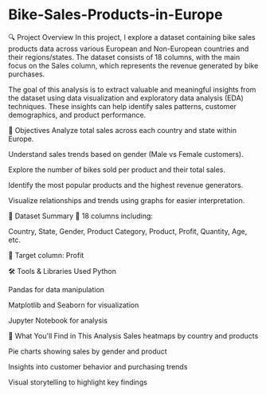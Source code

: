 # Bike-Sales-Products-in-Europe
🔍 Project Overview
In this project, I explore a dataset containing bike sales products data across various European and Non-European countries and their regions/states. The dataset consists of 18 columns, with the main focus on the Sales column, which represents the revenue generated by bike purchases.

The goal of this analysis is to extract valuable and meaningful insights from the dataset using data visualization and exploratory data analysis (EDA) techniques. These insights can help identify sales patterns, customer demographics, and product performance.

🧠 Objectives
Analyze total sales across each country and state within Europe.

Understand sales trends based on gender (Male vs Female customers).

Explore the number of bikes sold per product and their total sales.

Identify the most popular products and the highest revenue generators.

Visualize relationships and trends using graphs for easier interpretation.

📁 Dataset Summary
🔢 18 columns including:

Country, State, Gender, Product Category, Product, Profit, Quantity, Age, etc.

🎯 Target column: Profit

🛠️ Tools & Libraries Used
Python

Pandas for data manipulation

Matplotlib and Seaborn for visualization

Jupyter Notebook for analysis

📌 What You'll Find in This Analysis
Sales heatmaps by country and products

Pie charts showing sales by gender and product

Insights into customer behavior and purchasing trends

Visual storytelling to highlight key findings
